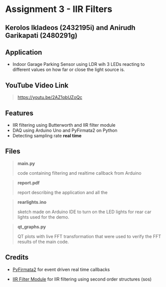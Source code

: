 # Assignment 3 - IIR Filters
## Kerolos Ikladeos (2432195i) and Anirudh Garikapati (2480291g)


## Application
- Indoor Garage Parking Sensor using LDR wih 3 LEDs reacting to different values on how far or close the light source is.

## YouTube Video Link
> https://youtu.be/2AZ1obUZoQc

## Features
- IIR filtering using Butterworth and IIR filter module
- DAQ using Arduino Uno and PyFirmata2 on Python
- Detecting sampling rate **real time**


## Files

> **main.py** 
>>
>code containing filtering and realtime callback from Arduino

>**report.pdf** 
>>
>report describing the application and all the 

>**rearlights.ino**
>>
>sketch made on Arduino IDE to turn on the LED lights for rear car lights
used for the demo.


>**qt_graphs.py**
>>
>QT plots with live FFT transformation that were used to verify the FFT results of the main code.


## Credits

 - [PyFirmata2](https://github.com/berndporr/pyFirmata2/tree/master/examples) for event driven real time callbacks 

 - [IIR Filter Module](https://github.com/berndporr/py-iir-filter) for IIR filtering using second order structures (sos)